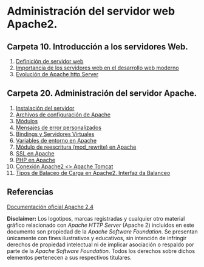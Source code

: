 # Administración del servidor web Apache2.

## Carpeta 10. Introducción a los servidores Web.

1. [Definición de servidor web](./10/10-A.md)
2. [Importancia de los servidores web en el desarrollo web moderno](./10/10-B.md)
3. [Evolución de Apache http Server](./10/10-C.md)

## Carpeta 20. Administración del servidor Apache.

1. [Instalación del servidor](./20/20-A.md)
2. [Archivos de configuración de Apache](./20/20-B.md)
3. [Módulos](./20/20-C.md)
4. [Mensajes de error personalizados](./20/20-D.md)
5. [Bindings y Servidores Virtuales](./20/20-E.md)
6. [Variables de entorno en Apache](./20/20-F.md)
7. [Módulo de reescritura (mod_rewrite) en Apache](./20/20-G.md)
8. [SSL en Apache](./20/20-H.md)
9. [PHP en Apache](./20/20-I.md)
10. [Conexión Apache2 <> Apache Tomcat](./20/20-J.md)
11. [Tipos de Balaceo de Carga en Apache2. Interfaz da Balanceo](./20/20-J.md)    

## Referencias
[Documentación oficial Apache 2.4](https://httpd.apache.org/docs/2.4/)

**Disclaimer:**
Los logotipos, marcas registradas y cualquier otro material gráfico relacionado con *Apache HTTP Server* (Apache 2) incluidos en este documento son propiedad de la *Apache Software Foundation*. Se presentan únicamente con fines ilustrativos y educativos, sin intención de infringir derechos de propiedad intelectual ni de implicar asociación o respaldo por parte de la *Apache Software Foundation*. Todos los derechos sobre dichos elementos pertenecen a sus respectivos titulares.
